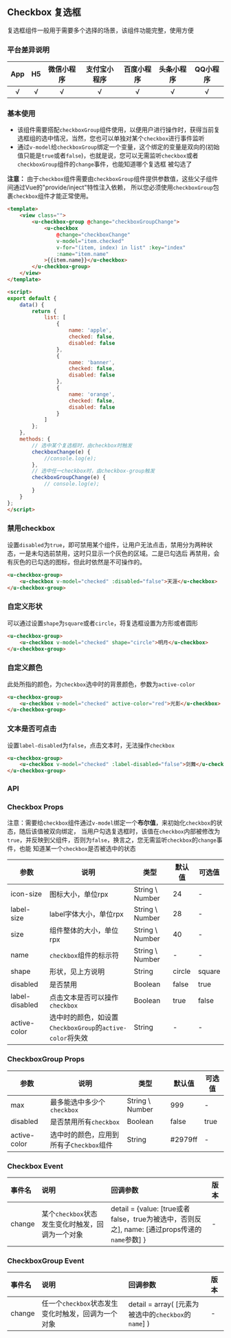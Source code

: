 ## Checkbox 复选框

<demo-model url="/pages/componentsB/checkbox/index"></demo-model>


复选框组件一般用于需要多个选择的场景，该组件功能完整，使用方便

### 平台差异说明

|App|H5|微信小程序|支付宝小程序|百度小程序|头条小程序|QQ小程序|
|:-:|:-:|:-:|:-:|:-:|:-:|:-:|
|√|√|√|√|√|√|√|

### 基本使用

- 该组件需要搭配`checkboxGroup`组件使用，以便用户进行操作时，获得当前复选框组的选中情况，当然，您也可以单独对某个`checkbox`进行事件监听
- 通过`v-model`给`checkboxGroup`绑定一个变量，这个绑定的变量是双向的(初始值只能是`true`或者`false`)，也就是说，您可以无需监听`checkbox`或者`checkboxGroup`组件的`change`事件，也能知道哪个复选框
被勾选了

**注意：** 由于`checkbox`组件需要由`checkboxGroup`组件提供参数值，这些父子组件间通过Vue的"provide/inject"特性注入依赖，
所以您必须使用`checkboxGroup`包裹`checkbox`组件才能正常使用。


```html
<template>
	<view class="">
		<u-checkbox-group @change="checkboxGroupChange">
			<u-checkbox 
				@change="checkboxChange" 
				v-model="item.checked" 
				v-for="(item, index) in list" :key="index" 
				:name="item.name"
			>{{item.name}}</u-checkbox>
		</u-checkbox-group>
	</view>
</template>

<script>
export default {
	data() {
		return {
			list: [
				{
					name: 'apple',
					checked: false,
					disabled: false
				},
				{
					name: 'banner',
					checked: false,
					disabled: false
				},
				{
					name: 'orange',
					checked: false,
					disabled: false
				}
			]
		};
	},
	methods: {
		// 选中某个复选框时，由checkbox时触发
		checkboxChange(e) {
			//console.log(e);
		},
		// 选中任一checkbox时，由checkbox-group触发
		checkboxGroupChange(e) {
			// console.log(e);
		}
	}
};
</script>
```

### 禁用checkbox

设置`disabled`为`true`，即可禁用某个组件，让用户无法点击，禁用分为两种状态，一是未勾选前禁用，这时只显示一个灰色的区域。二是已勾选后
再禁用，会有灰色的已勾选的图标，但此时依然是不可操作的。

```html
<u-checkbox-group>
	<u-checkbox v-model="checked" :disabled="false">天涯</u-checkbox>
</u-checkbox-group>
```

### 自定义形状

可以通过设置`shape`为`square`或者`circle`，将复选框设置为方形或者圆形


```html
<u-checkbox-group>
	<u-checkbox v-model="checked" shape="circle">明月</u-checkbox>
</u-checkbox-group>
```


### 自定义颜色

此处所指的颜色，为`checkbox`选中时的背景颜色，参数为`active-color`


```html
<u-checkbox-group>
	<u-checkbox v-model="checked" active-color="red">光影</u-checkbox>
</u-checkbox-group>
```


### 文本是否可点击

设置`label-disabled`为`false`，点击文本时，无法操作`checkbox`



```html
<u-checkbox-group>
	<u-checkbox v-model="checked" :label-disabled="false">剑舞</u-checkbox>
</u-checkbox-group>
```


### API

### Checkbox Props

注意：需要给`checkbox`组件通过`v-model`绑定一个**布尔值**，来初始化`checkbox`的状态，随后该值被双向绑定，
当用户勾选复选框时，该值在`checkbox`内部被修改为`true`，并反映到父组件，否则为`false`，换言之，您无需监听`checkbox`的`change`事件，也能
知道某一个`checkbox`是否被选中的状态

| 参数          | 说明            | 类型            | 默认值             |  可选值   |
|-------------  |---------------- |---------------|------------------ |-------- |
| icon-size | 图标大小，单位rpx  | String \ Number | 24 | - |
| label-size | label字体大小，单位rpx  | String \ Number | 28 | - |
| size | 组件整体的大小，单位rpx  | String \ Number | 40 | - |
| name | `checkbox`组件的标示符  | String \ Number | - | - |
| shape | 形状，见上方说明 | String  | circle | square |
| disabled | 是否禁用 | Boolean  | false | true |
| label-disabled | 点击文本是否可以操作`checkbox` | Boolean  | true | false |
| active-color | 选中时的颜色，如设置`CheckboxGroup`的`active-color`将失效 | String  | - | - |



### CheckboxGroup Props

| 参数          | 说明            | 类型            | 默认值             |  可选值   |
|-------------  |---------------- |---------------|------------------ |-------- |
| max | 最多能选中多少个`checkbox`  | String \ Number | 999 | - |
| disabled | 是否禁用所有`checkbox`  | Boolean | false | true |
| active-color | 选中时的颜色，应用到所有子`Checkbox`组件 | String  | #2979ff | - |


### Checkbox Event

|事件名|说明|回调参数|版本|
|:-|:-|:-|:-|
| change | 某个`checkbox`状态发生变化时触发，回调为一个对象 | detail = {value: [true或者false，true为被选中，否则反之], name: [通过props传递的`name`参数] } | - |


### CheckboxGroup Event

|事件名|说明|回调参数|版本|
|:-|:-|:-|:-|
| change | 任一个`checkbox`状态发生变化时触发，回调为一个对象 | detail = array( [元素为被选中的`checkbox`的`name`] ) | - |
